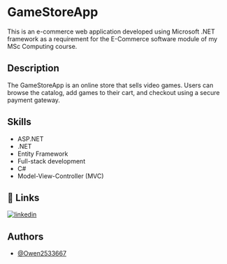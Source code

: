 # GameStoreApp

This is an e-commerce web application developed using Microsoft .NET framework as a requirement for the E-Commerce software module of my MSc Computing course.

## Description

The GameStoreApp is an online store that sells video games. Users can browse the catalog, add games to their cart, and checkout using a secure payment gateway.

## Skills

- ASP.NET
- .NET
- Entity Framework
- Full-stack development
- C#
- Model-View-Controller (MVC)

## 🔗 Links
[![linkedin](https://img.shields.io/badge/linkedin-0A66C2?style=for-the-badge&logo=linkedin&logoColor=white)](https://www.linkedin.com/in/owen-hughes-146929244/)


## Authors

- [@Owen2533667](https://www.github.com/Owen2533667)
